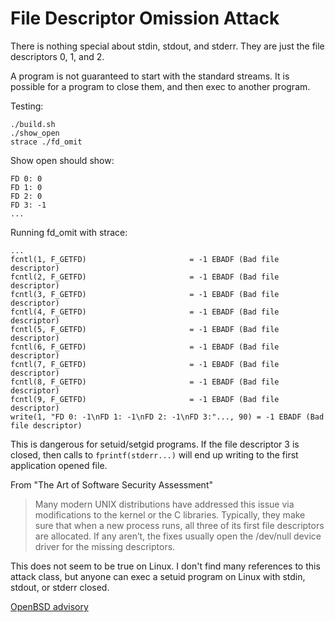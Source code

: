 # File Descriptor Omission Attack

There is nothing special about stdin, stdout, and stderr.
They are just the file descriptors 0, 1, and 2.

A program is not guaranteed to start with the standard streams.
It is possible for a program to close them, and then exec to another program.

Testing:
```
./build.sh
./show_open
strace ./fd_omit
```

Show open should show:
```
FD 0: 0
FD 1: 0
FD 2: 0
FD 3: -1
...
```

Running fd_omit with strace:
```
...
fcntl(1, F_GETFD)                       = -1 EBADF (Bad file descriptor)
fcntl(2, F_GETFD)                       = -1 EBADF (Bad file descriptor)
fcntl(3, F_GETFD)                       = -1 EBADF (Bad file descriptor)
fcntl(4, F_GETFD)                       = -1 EBADF (Bad file descriptor)
fcntl(5, F_GETFD)                       = -1 EBADF (Bad file descriptor)
fcntl(6, F_GETFD)                       = -1 EBADF (Bad file descriptor)
fcntl(7, F_GETFD)                       = -1 EBADF (Bad file descriptor)
fcntl(8, F_GETFD)                       = -1 EBADF (Bad file descriptor)
fcntl(9, F_GETFD)                       = -1 EBADF (Bad file descriptor)
write(1, "FD 0: -1\nFD 1: -1\nFD 2: -1\nFD 3:"..., 90) = -1 EBADF (Bad file descriptor)
```

This is dangerous for setuid/setgid programs.
If the file descriptor 3 is closed, then calls to `fprintf(stderr...)` will end up writing to the first application opened file.



From "The Art of Software Security Assessment"

> Many modern UNIX distributions have addressed this issue via modifications to the kernel or the C libraries. Typically, they make sure that when a new process runs, all three of its first file descriptors are allocated. If any aren’t, the fixes usually open the /dev/null device driver for the missing descriptors.

This does not seem to be true on Linux.
I don't find many references to this attack class, but anyone can exec a setuid program on Linux with stdin, stdout, or stderr closed.

[OpenBSD advisory](https://www.freebsd.org/security/advisories/FreeBSD-SA-02:23.stdio.asc)
